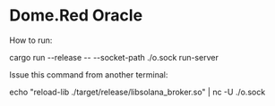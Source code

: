 # Dome.Red Oracle

How to run:

cargo run --release -- --socket-path ./o.sock run-server

Issue this command from another terminal:

echo "reload-lib ./target/release/libsolana_broker.so" | nc -U ./o.sock
